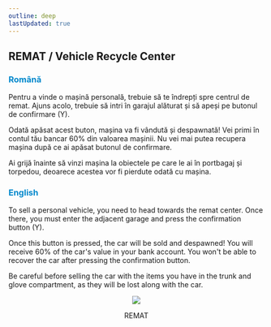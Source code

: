 ```yaml
---
outline: deep
lastUpdated: true
---
```


## REMAT / Vehicle Recycle Center

### <span style="color: #0088CC">Română</span>

Pentru a vinde o mașină personală, trebuie să te îndrepți spre centrul de remat. Ajuns acolo, trebuie să intri în garajul alăturat și să apeși pe butonul de confirmare (Y).

Odată apăsat acest buton, mașina va fi vândută și despawnată! Vei primi în contul tău bancar 60% din valoarea mașinii. Nu vei mai putea recupera mașina după ce ai apăsat butonul de confirmare.

Ai grijă înainte să vinzi mașina la obiectele pe care le ai în portbagaj și torpedou, deoarece acestea vor fi pierdute odată cu mașina.

### <span style="color: #0088CC">English</span>

To sell a personal vehicle, you need to head towards the remat center. Once there, you must enter the adjacent garage and press the confirmation button (Y).

Once this button is pressed, the car will be sold and despawned! You will receive 60% of the car's value in your bank account. You won't be able to recover the car after pressing the confirmation button.

Be careful before selling the car with the items you have in the trunk and glove compartment, as they will be lost along with the car.

<p align="center"><img src="https://i.imgur.com/i9UJFUO.gif"/></p>
<p style="text-align: center">REMAT</p>